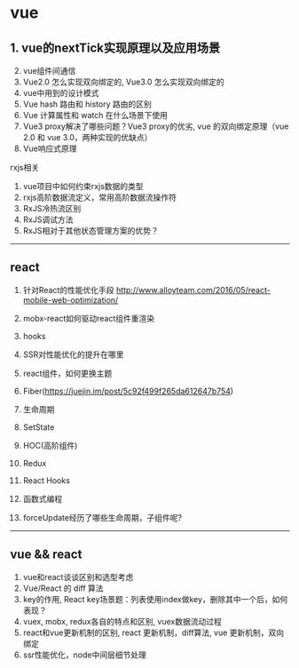 # vue
## 1. vue的nextTick实现原理以及应用场景 

2. vue组件间通信
3. Vue2.0 怎么实现双向绑定的, Vue3.0 怎么实现双向绑定的
4. vue中用到的设计模式
5. Vue hash 路由和 history 路由的区别
6. Vue 计算属性和 watch 在什么场景下使用
7. Vue3 proxy解决了哪些问题？Vue3 proxy的优劣, vue 的双向绑定原理（vue 2.0 和 vue 3.0，两种实现的优缺点）
8. Vue响应式原理

rxjs相关
1. vue项目中如何约束rxjs数据的类型
2. rxjs高阶数据流定义，常用高阶数据流操作符
3. RxJS冷热流区别
4. RxJS调试方法
5. RxJS相对于其他状态管理方案的优势？
___
## react
1. 针对React的性能优化手段 http://www.alloyteam.com/2016/05/react-mobile-web-optimization/
2. mobx-react如何驱动react组件重渲染
3. hooks
4. SSR对性能优化的提升在哪里
5. react组件，如何更换主题
6. Fiber(https://juejin.im/post/5c92f499f265da612647b754)
7. 生命周期
8. SetState
9. HOC(高阶组件)
10. Redux

11. React Hooks
12. 函数式编程
13. forceUpdate经历了哪些生命周期，子组件呢?

___
## vue && react
1. vue和react谈谈区别和选型考虑
2. Vue/React 的 diff 算法
3. key的作用, React key场景题：列表使用index做key，删除其中一个后，如何表现？
4. vuex, mobx, redux各自的特点和区别, vuex数据流动过程
5. react和vue更新机制的区别, react 更新机制，diff算法,  vue 更新机制，双向绑定
6. ssr性能优化，node中间层细节处理